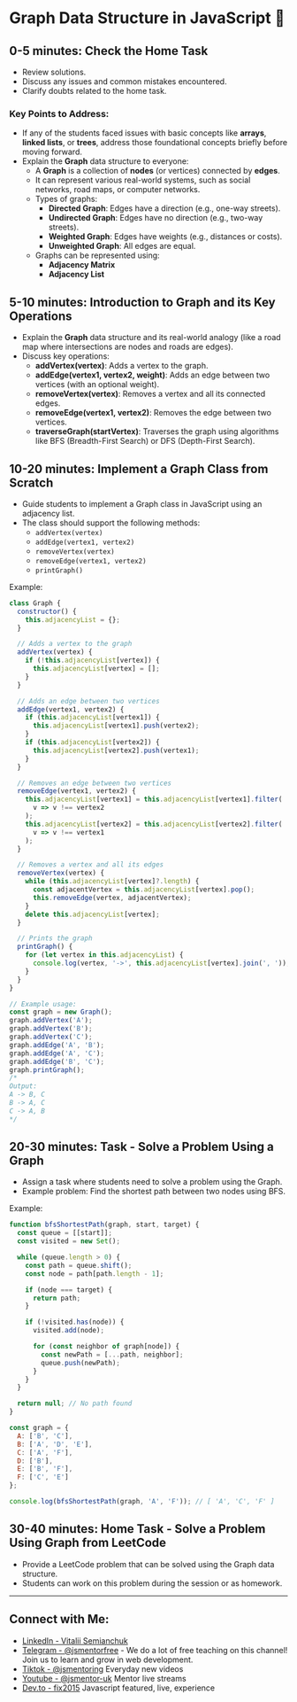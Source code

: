 # Graph Data Structure in JavaScript 🚀

## 0-5 minutes: Check the Home Task
- Review solutions.
- Discuss any issues and common mistakes encountered.
- Clarify doubts related to the home task.

### Key Points to Address:
- If any of the students faced issues with basic concepts like **arrays**, **linked lists**, or **trees**, address those foundational concepts briefly before moving forward.
- Explain the **Graph** data structure to everyone:
  - A **Graph** is a collection of **nodes** (or vertices) connected by **edges**. 
  - It can represent various real-world systems, such as social networks, road maps, or computer networks.
  - Types of graphs:
    - **Directed Graph**: Edges have a direction (e.g., one-way streets).
    - **Undirected Graph**: Edges have no direction (e.g., two-way streets).
    - **Weighted Graph**: Edges have weights (e.g., distances or costs).
    - **Unweighted Graph**: All edges are equal.
  - Graphs can be represented using:
    - **Adjacency Matrix**
    - **Adjacency List**

## 5-10 minutes: Introduction to Graph and its Key Operations
- Explain the **Graph** data structure and its real-world analogy (like a road map where intersections are nodes and roads are edges).
- Discuss key operations:
  - **addVertex(vertex)**: Adds a vertex to the graph.
  - **addEdge(vertex1, vertex2, weight)**: Adds an edge between two vertices (with an optional weight).
  - **removeVertex(vertex)**: Removes a vertex and all its connected edges.
  - **removeEdge(vertex1, vertex2)**: Removes the edge between two vertices.
  - **traverseGraph(startVertex)**: Traverses the graph using algorithms like BFS (Breadth-First Search) or DFS (Depth-First Search).

## 10-20 minutes: Implement a Graph Class from Scratch
- Guide students to implement a Graph class in JavaScript using an adjacency list.
- The class should support the following methods:
  - `addVertex(vertex)`
  - `addEdge(vertex1, vertex2)`
  - `removeVertex(vertex)`
  - `removeEdge(vertex1, vertex2)`
  - `printGraph()`

Example:

```javascript
class Graph {
  constructor() {
    this.adjacencyList = {};
  }

  // Adds a vertex to the graph
  addVertex(vertex) {
    if (!this.adjacencyList[vertex]) {
      this.adjacencyList[vertex] = [];
    }
  }

  // Adds an edge between two vertices
  addEdge(vertex1, vertex2) {
    if (this.adjacencyList[vertex1]) {
      this.adjacencyList[vertex1].push(vertex2);
    }
    if (this.adjacencyList[vertex2]) {
      this.adjacencyList[vertex2].push(vertex1);
    }
  }

  // Removes an edge between two vertices
  removeEdge(vertex1, vertex2) {
    this.adjacencyList[vertex1] = this.adjacencyList[vertex1].filter(
      v => v !== vertex2
    );
    this.adjacencyList[vertex2] = this.adjacencyList[vertex2].filter(
      v => v !== vertex1
    );
  }

  // Removes a vertex and all its edges
  removeVertex(vertex) {
    while (this.adjacencyList[vertex]?.length) {
      const adjacentVertex = this.adjacencyList[vertex].pop();
      this.removeEdge(vertex, adjacentVertex);
    }
    delete this.adjacencyList[vertex];
  }

  // Prints the graph
  printGraph() {
    for (let vertex in this.adjacencyList) {
      console.log(vertex, '->', this.adjacencyList[vertex].join(', '));
    }
  }
}

// Example usage:
const graph = new Graph();
graph.addVertex('A');
graph.addVertex('B');
graph.addVertex('C');
graph.addEdge('A', 'B');
graph.addEdge('A', 'C');
graph.addEdge('B', 'C');
graph.printGraph();
/*
Output:
A -> B, C
B -> A, C
C -> A, B
*/
```

## 20-30 minutes: Task - Solve a Problem Using a Graph
- Assign a task where students need to solve a problem using the Graph.
- Example problem: Find the shortest path between two nodes using BFS.

Example:

```javascript
function bfsShortestPath(graph, start, target) {
  const queue = [[start]];
  const visited = new Set();

  while (queue.length > 0) {
    const path = queue.shift();
    const node = path[path.length - 1];

    if (node === target) {
      return path;
    }

    if (!visited.has(node)) {
      visited.add(node);

      for (const neighbor of graph[node]) {
        const newPath = [...path, neighbor];
        queue.push(newPath);
      }
    }
  }

  return null; // No path found
}

const graph = {
  A: ['B', 'C'],
  B: ['A', 'D', 'E'],
  C: ['A', 'F'],
  D: ['B'],
  E: ['B', 'F'],
  F: ['C', 'E']
};

console.log(bfsShortestPath(graph, 'A', 'F')); // [ 'A', 'C', 'F' ]
```

## 30-40 minutes: Home Task - Solve a Problem Using Graph from LeetCode
- Provide a LeetCode problem that can be solved using the Graph data structure.
- Students can work on this problem during the session or as homework.

---

## Connect with Me:
- [LinkedIn - Vitalii Semianchuk](https://www.linkedin.com/in/vitalii-semianchuk-9812a786/)
- [Telegram - @jsmentorfree](https://t.me/jsmentorfree) - We do a lot of free teaching on this channel! Join us to learn and grow in web development.
- [Tiktok - @jsmentoring](https://www.tiktok.com/@jsmentoring) Everyday new videos
- [Youtube - @jsmentor-uk](https://www.youtube.com/@jsmentor-uk) Mentor live streams
- [Dev.to - fix2015](https://dev.to/fix2015) Javascript featured, live, experience